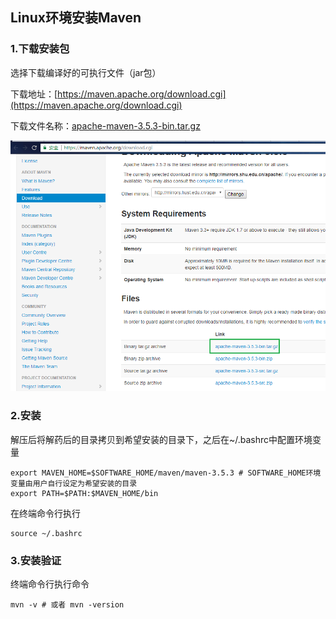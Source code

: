 ## Linux环境安装Maven

### 1.下载安装包

 选择下载编译好的可执行文件（jar包）

下载地址：[https://maven.apache.org/download.cgi](https://maven.apache.org/download.cgi)

下载文件名称：[apache-maven-3.5.3-bin.tar.gz](http://mirrors.shu.edu.cn/apache/maven/maven-3/3.5.3/binaries/apache-maven-3.5.3-bin.tar.gz)

![](/assets/java001_001.png)

### 2.安装

解压后将解药后的目录拷贝到希望安装的目录下，之后在~/.bashrc中配置环境变量
```shell
export MAVEN_HOME=$SOFTWARE_HOME/maven/maven-3.5.3 # SOFTWARE_HOME环境变量由用户自行设定为希望安装的目录
export PATH=$PATH:$MAVEN_HOME/bin
```
在终端命令行执行
```shell
source ~/.bashrc
```

### 3.安装验证
终端命令行执行命令
```shell
mvn -v # 或者 mvn -version
```